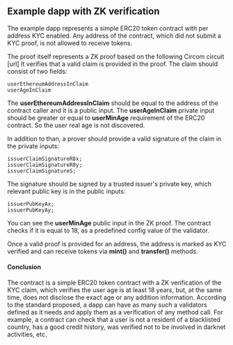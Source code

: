 ## Example dapp with ZK verification

The example dapp represents a simple ERC20 token contract with per address KYC enabled. Any address of the contract,
which did not submit a KYC proof, is not allowed to receive tokens.

The proof itself represents a ZK proof based on the following Circom circuit [url]
It verifies that a valid claim is provided in the proof.
The claim should consist of two fields:

    userEthereumAddressInClaim
    userAgeInClaim

The **userEthereumAddressInClaim** should be equal to the address of the contract caller
and it is a public input.
The **userAgeInClaim** private input should be greater or equal to **userMinAge** requirement of the ERC20 contract.
So the user real age is not discovered.

In addition to than, a prover should provide a valid signature of the claim in the private inputs:

    issuerClaimSignatureR8x;
    issuerClaimSignatureR8y;
    issuerClaimSignatureS;

The signature should be signed by a trusted issuer's private key, which relevant public key is in the public inputs:

    issuerPubKeyAx;
    issuerPubKeyAy;

You can see the **userMinAge** public input in the ZK proof. The contract checks if it is equal to 18, as a predefined config value of the validator.

Once a valid proof is provided for an address, the address is marked as KYC verified and can receive tokens via **mint()** and **transfer()** methods.

#### Conclusion
The contract is a simple ERC20 token contract with a ZK verification of the KYC claim,
which verifies the user age is at least 18 years,
but, at the same time, does not disclose the exact age or any addition information.
According to the standard proposed, a dapp can have as many such a validators defined as it needs
and apply them as a verification of any method call.
For example, a contract can check that a user is not a resident of a blacklisted country, has a good credit history,
was verified not to be involved in darknet activities, etc.
